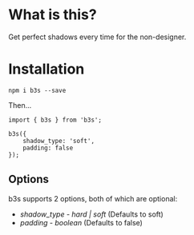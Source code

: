 # What is this?

Get perfect shadows every time for the non-designer.

# Installation

`npm i b3s --save`

Then...

```
import { b3s } from 'b3s';

b3s({
    shadow_type: 'soft',
    padding: false
});
```

## Options

b3s supports 2 options, both of which are optional:

* *shadow_type* - _hard | soft_ (Defaults to soft)
* *padding* - _boolean_ (Defaults to false)